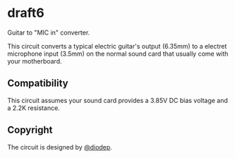 # draft6

Guitar to "MIC in" converter.

This circuit converts a typical electric guitar's output (6.35mm) to a electret microphone input (3.5mm) on the normal sound card that usually come with your motherboard. 

## Compatibility

This circuit assumes your sound card provides a 3.85V DC bias voltage and a 2.2K resistance.

## Copyright

The circuit is designed by [@diodep](https://github.com/diodep).
